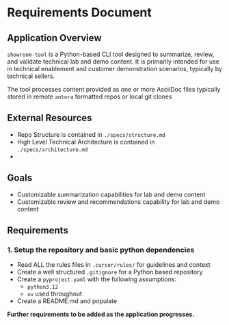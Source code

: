# Requirements Document

## Application Overview

`showroom-tool` is a Python-based CLI tool designed to summarize, review, and validate technical lab and demo content. It is primarily intended for use in technical enablement and customer demonstration scenarios, typically by technical sellers.

The tool processes content provided as one or more AsciiDoc files typically stored in remote `antora` formatted repos or local git clones

## External Resources

- Repo Structure is contained in `./specs/structure.md`
- High Level Technical Architecture is contained in `./specs/architecture.md`
- 
## Goals

- Customizable summarization capabilities for lab and demo content
- Customizable review and recommendations capability for lab and demo content

## Requirements 

### 1. Setup the repository and basic python dependencies

- Read ALL the rules files in `.cursor/rules/` for guidelines and context
- Create a well structured `.gitignore` for a Python based repository
- Create a `pyproject.yaml` with the following assumptions:
  - `python3.12`
  - `uv` used throughout
- Create a README.md and populate


**Further requirements to be added as the application progresses.**

